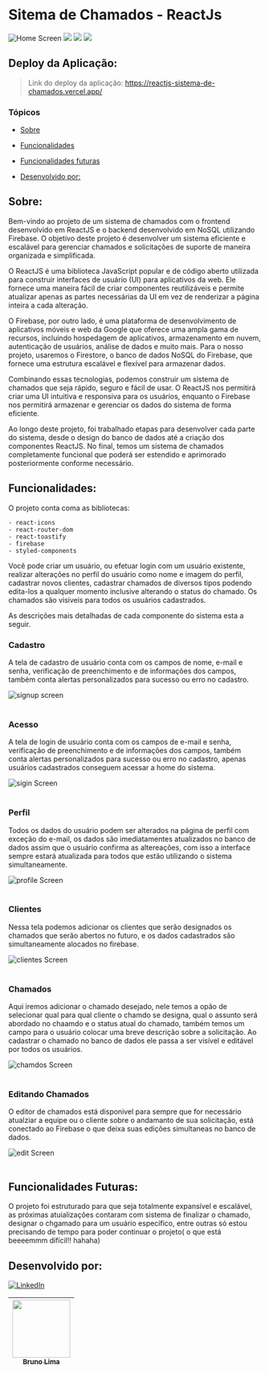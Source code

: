 # Sitema de Chamados - ReactJs
<img src="./src/assets/homescreen.gif" alt="Home Screen">

<img src="https://img.shields.io/static/v1?label=react&message=framework&color=blue&style=for-the-badge&logo=REACT"/>
<img src="https://img.shields.io/static/v1?label=firebase&message=NoSQL&color=orange&style=for-the-badge&logo=firebase"/>
<img src="https://img.shields.io/static/v1?label=Vercel&message=deploy&color=blue&style=for-the-badge&logo=vercel"/>

## Deploy da Aplicação:

> Link do deploy da aplicação: https://reactjs-sistema-de-chamados.vercel.app/

### Tópicos 

* [Sobre](#Sobre)

* [Funcionalidades](#funcionalidades)

* [Funcionalidades futuras](#funcionalidades-futuras)

* [Desenvolvido por:](#desenvolvido-por)

## Sobre:
Bem-vindo ao projeto de um sistema de chamados com o frontend desenvolvido em ReactJS e o backend desenvolvido em NoSQL utilizando Firebase. O objetivo deste projeto é desenvolver um sistema eficiente e escalável para gerenciar chamados e solicitações de suporte de maneira organizada e simplificada.

O ReactJS é uma biblioteca JavaScript popular e de código aberto utilizada para construir interfaces de usuário (UI) para aplicativos da web. Ele fornece uma maneira fácil de criar componentes reutilizáveis e permite atualizar apenas as partes necessárias da UI em vez de renderizar a página inteira a cada alteração.

O Firebase, por outro lado, é uma plataforma de desenvolvimento de aplicativos móveis e web da Google que oferece uma ampla gama de recursos, incluindo hospedagem de aplicativos, armazenamento em nuvem, autenticação de usuários, análise de dados e muito mais. Para o nosso projeto, usaremos o Firestore, o banco de dados NoSQL do Firebase, que fornece uma estrutura escalável e flexível para armazenar dados.

Combinando essas tecnologias, podemos construir um sistema de chamados que seja rápido, seguro e fácil de usar. O ReactJS nos permitirá criar uma UI intuitiva e responsiva para os usuários, enquanto o Firebase nos permitirá armazenar e gerenciar os dados do sistema de forma eficiente.

Ao longo deste projeto, foi trabalhado etapas para desenvolver cada parte do sistema, desde o design do banco de dados até a criação dos componentes ReactJS. No final, temos um sistema de chamados completamente funcional que poderá ser estendido e aprimorado posteriormente conforme necessário.

## Funcionalidades:
O projeto conta coma as bibliotecas:

    - react-icons
    - react-router-dom
    - react-toastify
    - firebase
    - styled-components

Você pode criar um usuário, ou efetuar login com um usuário existente, realizar alterações no perfil do usuário como nome e imagem do perfil, cadastrar novos clientes, cadastrar chamados de diversos tipos podendo edita-los a qualquer momento inclusive alterando o status do chamado. Os chamados são visiveis para todos os usuários cadastrados.

As descrições mais detalhadas de cada componente do sistema esta a seguir.

### Cadastro

A tela de cadastro de usuário conta com os campos de nome, e-mail e senha, verificação de preenchimento e de informações dos campos, também conta alertas personalizados para sucesso ou erro no cadastro.

<img src="./src/assets/signupscreen.gif" alt="signup screen">
<br />
<br />

### Acesso

A tela de login de usuário conta com os campos de e-mail e senha, verificação de preenchimento e de informações dos campos, também conta alertas personalizados para sucesso ou erro no cadastro, apenas usuários cadastrados conseguem acessar a home do sistema.

<img src="./src/assets/signinscreen.gif" alt="sigin Screen">
<br />
<br />

###  Perfil

Todos os dados do usuário podem ser alterados na página de perfil com exceção do e-mail, os dados são imediatamentes atualizados no banco de dados assim que o usuário confirma as altereações, com isso a interface sempre estará atualizada para todos que estão utilizando o sistema simultaneamente. 

<img src="./src/assets/profilescreen.gif" alt="profile Screen">
<br />
<br />

### Clientes

Nessa tela podemos adicionar os clientes que serão designados os chamados que serão abertos no futuro, e os dados cadastrados são simultaneamente alocados no firebase.

<img src="./src/assets/costumerscreen.gif" alt="clientes Screen" >
<br />
<br />

### Chamados

Aqui iremos adicionar o chamado desejado, nele temos a opão de selecionar qual para qual cliente o chamdo se designa, qual o assunto será abordado no chaamdo e o status atual do chamado, também temos um campo para o usuário colocar uma breve descrição sobre a solicitação. Ao cadastrar o chamado no banco de dados ele passa a ser visível e editável por todos os usuários.

<img src="./src/assets/chamadoscreen.gif" alt="chamdos Screen" >
<br />
<br />

### Editando Chamados

O editor de chamados está disponivel para sempre que for necessário atualziar a equipe ou o cliente sobre o andamanto de sua solicitação, está conectado ao Firebase o que deixa suas edições simultaneas no banco de dados.

<img src="./src/assets/editchamado.gif" alt="edit Screen" >
<br />
<br />

## Funcionalidades Futuras:

O projeto foi estruturado para que seja totalmente expansível e escalável, as próximas atuializações contaram com sistema de finalizar o chamado, designar o chgamado para um usuário específico, entre outras só estou precisando de tempo para poder continuar o projeto( o que está beeeemmm difícil!! hahaha)

## Desenvolvido por:

[![LinkedIn](https://img.shields.io/badge/LinkedIn-%230077B5.svg?logo=linkedin&logoColor=white)](https://www.linkedin.com/in/bruno-lima-9ba21b242/)

| [<img src="https://avatars.githubusercontent.com/u/102754701?s=96&v=4" width=115><br><sub>Bruno Lima</sub>](https://github.com/bruno-lima1504) 
| :---: |





